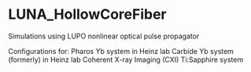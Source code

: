 # LUNA_HollowCoreFiber
Simulations using LUPO nonlinear optical pulse propagator

Configurations for:
Pharos Yb system in Heinz lab
Carbide Yb system (formerly) in Heinz lab
Coherent X-ray Imaging (CXI) Ti:Sapphire system
